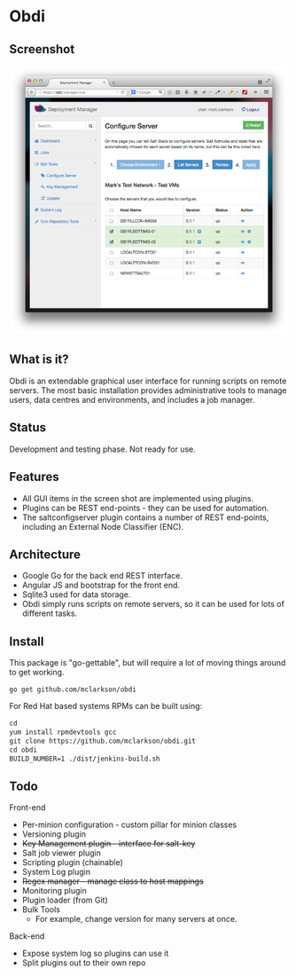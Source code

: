 # Obdi

## Screenshot

![](images/screenshot-2014-10.27.png?raw=true)

## What is it?

Obdi is an extendable graphical user interface for running scripts on
remote servers.  The most basic installation provides administrative tools to
manage users, data centres and environments, and includes a job manager.

## Status

Development and testing phase. Not ready for use.

## Features

* All GUI items in the screen shot are implemented using plugins.
* Plugins can be REST end-points - they can be used for automation.
* The saltconfigserver plugin contains a number of REST end-points, including an External Node Classifier (ENC).

## Architecture

* Google Go for the back end REST interface.
* Angular JS and bootstrap for the front end.
* Sqlite3 used for data storage.
* Obdi simply runs scripts on remote servers, so it can be used for lots of different tasks.

## Install

This package is "go-gettable", but will require a lot of moving things around to get working.

```
go get github.com/mclarkson/obdi
```
For Red Hat based systems RPMs can be built using:
```
cd
yum install rpmdevtools gcc
git clone https://github.com/mclarkson/obdi.git
cd obdi
BUILD_NUMBER=1 ./dist/jenkins-build.sh
```

## Todo

Front-end

* Per-minion configuration - custom pillar for minion classes
* Versioning plugin
* ~~Key Management plugin - interface for salt-key~~
* Salt job viewer plugin
* Scripting plugin (chainable)
* System Log plugin
* ~~Regex manager - manage class to host mappings~~
* Monitoring plugin
* Plugin loader (from Git)
* Bulk Tools
  * For example, change version for many servers at once.

Back-end

* Expose system log so plugins can use it
* Split plugins out to their own repo

